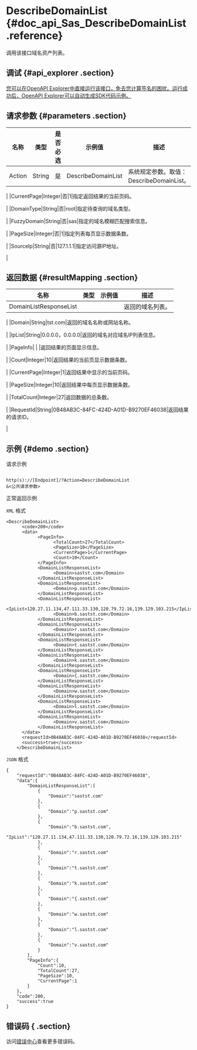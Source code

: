 # DescribeDomainList {#doc_api_Sas_DescribeDomainList .reference}

调用该接口域名资产列表。

## 调试 {#api_explorer .section}

[您可以在OpenAPI Explorer中直接运行该接口，免去您计算签名的困扰。运行成功后，OpenAPI Explorer可以自动生成SDK代码示例。](https://api.aliyun.com/#product=Sas&api=DescribeDomainList&type=RPC&version=2018-12-03)

## 请求参数 {#parameters .section}

|名称|类型|是否必选|示例值|描述|
|--|--|----|---|--|
|Action|String|是|DescribeDomainList|系统规定参数。取值：DescribeDomainList。

 |
|CurrentPage|Integer|否|1|指定返回结果的当前页码。

 |
|DomainType|String|否|root|指定待查询的域名类型。

 |
|FuzzyDomain|String|否|sas|指定的域名模糊匹配搜索信息。

 |
|PageSize|Integer|否|1|指定列表每页显示数据条数。

 |
|SourceIp|String|否|127.1.1.1|指定访问源IP地址。

 |

## 返回数据 {#resultMapping .section}

|名称|类型|示例值|描述|
|--|--|---|--|
|DomainListResponseList| | |返回的域名列表。

 |
|Domain|String|tst.com|返回的域名名称或网站名称。

 |
|IpList|String|0.0.0.0，0.0.0.0|返回的域名对应域名IP列表信息。

 |
|PageInfo| | |返回结果的页面显示信息。

 |
|Count|Integer|10|返回结果的当前页显示数据条数。

 |
|CurrentPage|Integer|1|返回结果中显示的当前页码。

 |
|PageSize|Integer|10|返回结果中每页显示数据条数。

 |
|TotalCount|Integer|27|返回数据的总条数。

 |
|RequestId|String|0B48AB3C-84FC-424D-A01D-B9270EF46038|返回结果的请求ID。

 |

## 示例 {#demo .section}

请求示例

``` {#request_demo}

http(s)://[Endpoint]/?Action=DescribeDomainList
&<公共请求参数>

```

正常返回示例

`XML` 格式

``` {#xml_return_success_demo}
<DescribeDomainList>
	  <code>200</code>
	  <data>
		    <PageInfo>
			      <TotalCount>27</TotalCount>
			      <PageSize>10</PageSize>
			      <CurrentPage>1</CurrentPage>
			      <Count>10</Count>
		    </PageInfo>
		    <DomainListResponseList>
			      <Domain>sastst.com</Domain>
		    </DomainListResponseList>
		    <DomainListResponseList>
			      <Domain>p.sastst.com</Domain>
		    </DomainListResponseList>
		    <DomainListResponseList>
			      <IpList>120.27.11.134,47.111.33.130,120.79.72.16,139.129.103.215</IpList>
			      <Domain>b.sastst.com</Domain>
		    </DomainListResponseList>
		    <DomainListResponseList>
			      <Domain>r.sastst.com</Domain>
		    </DomainListResponseList>
		    <DomainListResponseList>
			      <Domain>t.sastst.com</Domain>
		    </DomainListResponseList>
		    <DomainListResponseList>
			      <Domain>k.sastst.com</Domain>
		    </DomainListResponseList>
		    <DomainListResponseList>
			      <Domain>{.sastst.com</Domain>
		    </DomainListResponseList>
		    <DomainListResponseList>
			      <Domain>w.sastst.com</Domain>
		    </DomainListResponseList>
		    <DomainListResponseList>
			      <Domain>l.sastst.com</Domain>
		    </DomainListResponseList>
		    <DomainListResponseList>
			      <Domain>v.sastst.com</Domain>
		    </DomainListResponseList>
	  </data>
	  <requestId>0B48AB3C-84FC-424D-A01D-B9270EF46038</requestId>
	  <success>true</success>
    </DescribeDomainList>
```

`JSON` 格式

``` {#json_return_success_demo}
{
	"requestId":"0B48AB3C-84FC-424D-A01D-B9270EF46038",
	"data":{
		"DomainListResponseList":[
			{
				"Domain":"sastst.com"
			},
			{
				"Domain":"p.sastst.com"
			},
			{
				"Domain":"b.sastst.com",
				"IpList":"120.27.11.134,47.111.33.130,120.79.72.16,139.129.103.215"
			},
			{
				"Domain":"r.sastst.com"
			},
			{
				"Domain":"t.sastst.com"
			},
			{
				"Domain":"k.sastst.com"
			},
			{
				"Domain":"{.sastst.com"
			},
			{
				"Domain":"w.sastst.com"
			},
			{
				"Domain":"l.sastst.com"
			},
			{
				"Domain":"v.sastst.com"
			}
		],
		"PageInfo":{
			"Count":10,
			"TotalCount":27,
			"PageSize":10,
			"CurrentPage":1
		}
	},
	"code":200,
	"success":true
}
```

## 错误码 { .section}

访问[错误中心](https://error-center.alibabacloud.com/status/product/Sas)查看更多错误码。

